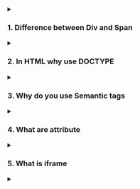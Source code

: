 <details>
<summary>
<h3>1. Difference between Div and Span</h3>
</summary>

`<div>` and `<span>` are two fundamental HTML elements used for grouping and styling content, but they serve different purposes and have different characteristics.

**`<div>` Element**

- **Type**: Block-level element
- **Usage**: Used for grouping larger sections of content or layout purposes.
- **Behavior**: Occupies the full width available (by default), creating a block of content.
- **Common Uses**: Structuring sections of a web page, creating layouts, wrapping multiple elements.
  **Example:**

```js
<div>
  <h1>Title</h1>
  <p>This is a paragraph inside a div.</p>
</div>
```

**`<span>` Element**

- **Type**: Inline-level element
- **Usage**: Used for styling or grouping smaller pieces of text or inline content.
- **Behavior**: Does not start on a new line and only takes up as much width as necessary.
- **Common Uses**: Styling parts of text, wrapping small pieces of content without affecting the flow of the document.
  Example:

```js
<p>
  This is a <span style="color: red;">red</span> word in a paragraph.
</p>
```

**Visual Representation**

`<div>` Example:

```js
<div style="border: 1px solid black;">
  <h1>Header</h1>
  <p>Paragraph inside a div.</p>
</div>
<div style="border: 1px solid black;">
  Another div.
</div>

```

This will render as two separate blocks, each starting on a new line and occupying the full width.

`<span> `Example:

```js
<p>This is a <span style="color: red;">red</span> word in a paragraph.</p>
<p>Another paragraph with a <span style="font-weight: bold;">bold</span> word.</p>

```

This will render the words "`red`" and "`bold`" with their respective styles, without affecting the flow of the text.

**When to Use**

Use `<div>` when you need to create distinct sections or blocks of content on your web page.
Use `<span>` when you need to apply styles or classes to specific parts of inline content without disrupting the flow of text.
Understanding the differences between `<div> `and `<span> `helps in structuring HTML documents appropriately and applying styles effectively.

</details>

<details>
<summary>
<h3>2. In HTML why use DOCTYPE</h3>
</summary>

The <!DOCTYPE> declaration in HTML specifies the document type and version of HTML being used. It is an important part of the HTML document because it helps the browser understand how to render the content.

</details>
<details>
<summary>
<h3>3. Why do you use Semantic tags</h3>
</summary>

Semantic tags in HTML are elements that provide meaningful structure to the content of a webpage. These tags not only describe how the content looks but also define its meaning and role within the document. This enhances the understanding of the content for both browsers and developers, and it provides several key benefits:

1. **Improved Accessibility**

Semantic tags make it easier for assistive technologies, such as screen readers, to interpret and present the content to users with disabilities. For example, using `<nav>` to define navigation sections or`<header>`for header content helps screen readers navigate the page more effectively.

2. **Better SEO (Search Engine Optimization)**

Search engines use the structure and tags within an HTML document to understand the content and its relevance. Semantic tags help search engines better index and rank pages by clearly defining the content structure and importance of various parts. For example, `<article>`, `<section>`, and `<aside> `help indicate the primary content and side information.

3. **Improved Code Readability and Maintainability**

Semantic tags provide meaningful names that convey the purpose of the content, making the code easier to read and understand. This is especially useful in collaborative projects or when returning to a project after some time. For example, `<footer>` clearly indicates the footer section of a page, as opposed to a non-semantic tag like `<div>`.

4. **Enhanced Styling and Consistency**

By using semantic tags, you can apply consistent styling across different sections of your site. For example, if all articles are enclosed within `<article>` tags, you can style them uniformly using CSS, enhancing both the visual and functional consistency of the website.

5. **Future-Proofing**

Using semantic tags helps ensure that your web content remains relevant and accessible as web technologies evolve. Since these tags are standardized and widely supported, they are less likely to become obsolete compared to non-semantic tags or custom structures.

Examples of Semantic Tags

`<header>`: Represents a header section, usually containing introductory content or navigational links.

`<nav>`: Defines a set of navigation links.

`<article>`: Specifies independent, self-contained content that could be distributed independently (like a blog post or news article).

`<section>`: Represents a standalone section, typically with a heading.

`<aside>`: Contains content that is tangentially related to the main content (like sidebars or call-out boxes).

`<footer>`: Represents a footer section, usually containing information about the author, copyright information, or links to related documents.

`<main>`: Specifies the main content of a document, excluding header, footer, and navigation sections.

```html
<!DOCTYPE html>
<html lang="en">
  <head>
    <meta charset="UTF-8" />
    <meta name="viewport" content="width=device-width, initial-scale=1.0" />
    <title>Example Page</title>
  </head>
  <body>
    <header>
      <h1>Website Title</h1>
      <nav>
        <ul>
          <li><a href="#home">Home</a></li>
          <li><a href="#about">About</a></li>
          <li><a href="#contact">Contact</a></li>
        </ul>
      </nav>
    </header>
    <main>
      <article>
        <h2>Article Title</h2>
        <p>This is the main content of the article.</p>
      </article>
      <aside>
        <h3>Related Links</h3>
        <ul>
          <li><a href="#link1">Link 1</a></li>
          <li><a href="#link2">Link 2</a></li>
        </ul>
      </aside>
    </main>
    <footer>
      <p>&copy; 2024 Example Website</p>
    </footer>
  </body>
</html>
```

</details>
<details>
<summary>
<h3>4. What are attribute</h3>
</summary>

Attributes in HTML are additional information provided within an HTML tag that helps define the properties and behaviors of an element. Attributes are always specified in the opening tag and are written as name-value pairs. They provide details about an element that are not considered content, such as its identity, appearance, or functionality.

**Key Points about Attributes**

1.  Structure:

    - An attribute consists of a name and a value, separated by an equals sign (=). The value is enclosed in double quotes (") or single quotes ('), though double quotes are more commonly used.
    - Example:` <img src="image.jpg" alt="Description">`
    - Here, src and alt are attribute names, and "image.jpg" and "Description" are their respective values.

1.  Common Attributes:

        - id: Specifies a unique identifier for an element. Example: `<div id="header">`.
        - class: Defines one or more class names for an element, which can be used to style the element with CSS. Example: `<p class="intro">`.
        - style: Contains inline CSS styles for the element.    - Example: `<h1 style="color: blue;">`.
        - src: Specifies the source file for media elements like images, videos, and audio. Example: `<img src="image.jpg">`.
        - href: Provides the URL for a link in an <a> tag. Example: `<a href="https://example.com">`Visit Example</a>.
        - alt: Provides alternative text for images, used by screen readers and when the image cannot be displayed. Example:` <img src="image.jpg" alt="A description of the image">.`
        - title: Provides additional information about an element, often shown as a tooltip when the mouse hovers over the    - element. Example: `<p title="Tooltip text">Hover over me!</p>.`

    data- attributes\*: Used to store custom data private to the page or application. They are prefixed with data- and can hold any information. Example: `<div data-user-id="12345">.`

1.  Boolean Attributes:

    - Some attributes do not require a value and are considered "boolean attributes." These attributes are either present or absent, and their presence typically represents a true value.
    - Example: `<input type="checkbox" checked>` (The checked attribute is a boolean attribute indicating that the checkbox should be initially checked).

1.  Global Attributes:

    - These attributes can be used on any HTML element. Examples include class, id, style, title, and lang.

1.  Specificity and Overriding:

    - Attributes can override other settings. For instance, an inline style attribute (using the style attribute) will override styles defined in external or internal CSS.

Example

Here's an example demonstrating the use of various attributes:

```html
<!DOCTYPE html>
<html lang="en">
  <head>
    <meta charset="UTF-8" />
    <meta name="viewport" content="width=device-width, initial-scale=1.0" />
    <title>Attribute Example</title>
  </head>
  <body>
    <header id="main-header" class="header">
      <h1>Welcome to My Website</h1>
      <nav>
        <ul>
          <li><a href="#home" title="Go to Home">Home</a></li>
          <li><a href="#about" title="Learn more about us">About</a></li>
          <li><a href="#contact" title="Contact us">Contact</a></li>
        </ul>
      </nav>
    </header>
    <main>
      <section>
        <h2>About Us</h2>
        <p>We are a company that values excellence...</p>
        <img src="company-logo.png" alt="Company Logo" width="200" />
      </section>
    </main>
    <footer>
      <p>&copy; 2024 My Website</p>
    </footer>
  </body>
</html>
```

In this example:

- The `id` attribute is used for the header (`id="main-header"`), making it uniquely identifiable.
- The `class` attribute is used for styling purposes (`class="header"`).
- The `src` attribute specifies the source of the image (`src="company-logo.png"`).
- The `alt` attribute provides alternative text for the image (`alt="Company Logo"`).
- The `href` and `title` attributes in the `<a> `tags specify the destination URL and additional information shown as tooltips, respectively.

</details>
<details>
<summary>
<h3>5. What is iframe</h3>
</summary>

An `<iframe>` (short for inline frame) is an HTML element that allows you to embed another HTML document within the current document. Essentially, it creates a "window" within your webpage through which you can display content from another webpage or a different part of your own site.
</details>
<details>
<summary>
<h3></h3>
</summary>
</details>

